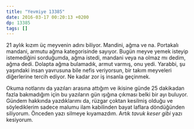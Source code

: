 ```yaml
---
title: "Yevmiye 13385"
date: 2016-03-17 00:20:13 +0200
dp: 13385
tags: []
---
```


21 aylık kızım üç meyvenin adını biliyor. Mandini, ağma ve na. Portakalı
mandani, armutu ağma kategorisinde sayıyor. Bugün meyve yemek isteyip
istemediğini sorduğumda, ağma istedi, mandani veya na olmaz mı dedim, ağma
dedi. Dolapta ağma bulamadık, armut varmış, onu yedi. Yarabbi, şu yaşındaki
insan yavrusuna bile nefis veriyorsun, bir takım meyveleri diğerlerine tercih
ediyor. Ne kadar zor iş insanla geçinmek.

Okuma notlarını da yazıları arasına attığım ve ikisine günde 25 dakikadan fazla
bakmadığım için bu yazıların gün ışığına çıkması belki bir ayı buluyor. Gündem
hakkında yazdıklarımı da, rüzgar çoktan kesilmiş olduğu ve söylediklerim sadece
malumu ilam kabilinden bayat laflara döndüğünden siliyorum. Önceden yazı silmeye
kıyamazdım. Artık *tavuk keser gibi* yazı kesiyorum. 



